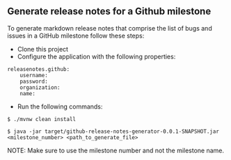 ## Generate release notes for a Github milestone

To generate markdown release notes that comprise the list of bugs
and issues in a GitHub milestone follow these steps:

- Clone this project
- Configure the application with the following properties:
```
releasenotes.github:
    username:
    password:
    organization:
    name:
```
- Run the following commands:

```
$ ./mvnw clean install

$ java -jar target/github-release-notes-generator-0.0.1-SNAPSHOT.jar <milestone_number> <path_to_generate_file>
```

NOTE: Make sure to use the milestone number and not the milestone name. 